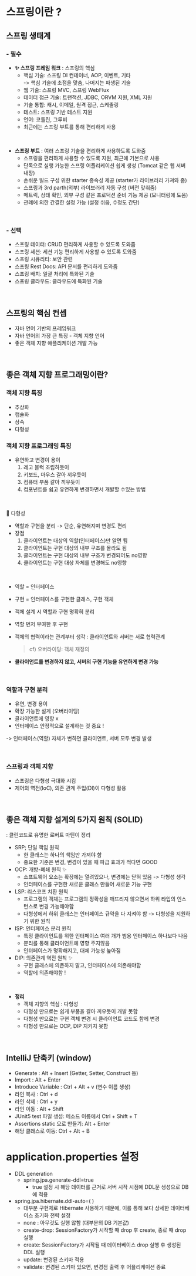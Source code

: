 # 스프링이란 ?

## 스프링 생태계

### - 필수

- <B>✨ 스프링 프레임 워크</B> : 스프링의 핵심
  - 핵심 기술: 스프링 DI 컨테이너, AOP, 이벤트, 기타  
    -> 핵심 기술에 초점을 맞춤, 나머지는 파생된 기술
  - 웹 기술: 스프링 MVC, 스프링 WebFlux
  - 데이터 접근 기술: 트랜잭션, JDBC, ORVM 지원, XML 지원
  - 기술 통합: 캐시, 이메일, 원격 접근, 스케줄링
  - 테스트: 스프링 기반 테스트 지원
  - 언어: 코틀린, 그루비
  - 최근에는 스프링 부트를 통해 편리하게 사용

<br>

- <b>스프링 부트</b> : 여러 스프링 기술을 편리하게 사용하도록 도와줌
  - 스프링을 편리하게 사용할 수 있도록 지원, 최근에 기본으로 사용
  - 단독으로 실행 가능한 스프링 어플리케이션 쉽게 생성 (Tomcat 같은 웹 서버 내장)
  - 손쉬운 빌드 구성 위한 starter 종속성 제공 (starter가 라이브러리 가져와 줌)
  - 스프링과 3rd parth(외부) 라이브러리 자동 구성 (버전 맞춰줌)
  - 메트릭, 상태 확인, 외부 구성 같은 프로덕션 준비 기능 제공 (모니터링에 도움)
  - 관례에 의한 간결한 설정 가능 (설정 쉬움, 수정도 간단)

<br>

### - 선택

- 스프링 데이터: CRUD 편리하게 사용할 수 있도록 도와줌
- 스프링 세션: 세션 기능 편리하게 사용할 수 있도록 도와줌
- 스프링 시큐리티: 보안 관련
- 스프링 Rest Docs: API 문서를 편리하게 도와줌
- 스프링 배치: 일괄 처리에 특화된 기술
- 스프링 클라우드: 클라우드에 특화된 기술

<br>

## 스프링의 핵심 컨셉

- 자바 언어 기반의 프레임워크
- 자바 언어의 가장 큰 특징 - 객체 지향 언어
- 좋은 객체 지향 애플리케이션 개발 가능

<br>

## 좋은 객체 지향 프로그래밍이란?

### 객체 지향 특징

- 추상화
- 캡슐화
- 상속
- 다형성

### 객체 지향 프로그래밍 특징

- 유연하고 변경이 용이
  1. 레고 블럭 조립하듯이
  2. 키보드, 마우스 갈아 끼우듯이
  3. 컴퓨터 부품 갈아 끼우듯이
  4. 컴포넌트를 쉽고 유연하게 변경하면서 개발할 수있는 방법

<br>

📍 다형성

- 역할과 구현을 분리 -> 단순, 유연해지며 변경도 편리
- 장점
  1. 클라이언트는 대상의 역할(인터페이스)만 알면 됨
  2. 클라이언트는 구현 대상의 내부 구조를 몰라도 됨
  3. 클라이언트는 구현 대상의 내부 구조가 변경되어도 no영향
  4. 클라이언트는 구현 대상 자체를 변경해도 no영향

<br>

- 역할 = 인터페이스
- 구현 = 인터페이스를 구현한 클래스, 구현 객체
- 객체 설계 시 역할과 구현 명확히 분리
- 역할 먼저 부여한 후 구현

- 객체의 협력이라는 관계부터 생각 : 클라이언트와 서버는 서로 협력관계
  > cf) 오버라이딩: 객체 재정의
- <b> 클라이언트를 변경하지 않고, 서버의 구현 기능을 유연하게 변경 가능 </b>

<br>

### 역할과 구현 분리

- 유연, 변경 용이
- 확장 가능한 설계 (오버라이딩)
- 클라이언트에 영향 x
- 인터페이스 안정적으로 설계하는 것 중요 !

-> 인터페이스(역할) 자체가 변하면 클라이언트, 서버 모두 변경 발생

<br>

### 스프링과 객체 지향

- 스프링은 다형성 극대화 시킴
- 제어의 역전(IoC), 의존 관계 주입(DI)이 다형성 활용

<br>

## 좋은 객체 지향 설계의 5가지 원칙 (SOLID)

: 클린코드로 유명한 로버트 마틴이 정리

- SRP; 단일 책임 원칙
  - 한 클래스는 하나의 책임만 가져야 함
  - 중요한 기준은 변경, 변경이 있을 때 파급 효과가 적다면 GOOD
- OCP: 개방-폐쇄 원칙 ✨
  - 소프트웨어 요소는 확장에는 열려있으나, 변경에는 닫혀 있음 -> 다형성 생각
  - 인터페이스를 구현한 새로운 클래스 만들어 새로운 기능 구현
- LSP: 리스코프 치환 원칙
  - 프로그램의 객체는 프로그램의 정확성을 깨뜨리지 않으면서 하위 타입의 인스턴스로 변경 가능해야함
  - 다형성에서 하위 클래스는 인터페이스 규약을 다 지켜야 함 -> 다형성을 지원하기 위한 원칙
- ISP: 인터페이스 분리 원칙
  - 특정 클라이언트를 위한 인터페이스 여러 개가 범용 인터페이스 하나보다 나음
  - 분리를 통해 클라이언트에 영향 주지않음
  - 인터페이스가 명확해지고, 대체 가능성 높아짐
- DIP: 의존관계 역전 원칙 ✨
  - 구현 클래스에 의존하지 말고, 인터페이스에 의존해야함
  - 역할에 의존해야함 !

<br>

- <B>정리</B>
  - 객체 지향의 핵심 : 다형성
  - 다형성 만으로는 쉽게 부품을 갈아 끼우듯이 개발 못함
  - 다형성 만으로는 구현 객체 변경 시 클라이언트 코드도 함께 변경
  - 다형성 만으로는 OCP, DIP 지키지 못함

<br>

## IntelliJ 단축키 (window)

- Generate : Alt + Insert (Getter, Setter, Construct 등)
- Import : Alt + Enter
- Introduce Variable : Ctrl + Alt + v (변수 이름 생성)
- 라인 복사 : Ctrl + d
- 라인 삭제 : Ctrl + y
- 라인 이동 : Alt + Shift
- JUnit5 test 파일 생성: 메소드 이름에서 Ctrl + Shift + T
- Assertions static 으로 만들기: Alt + Enter
- 해당 클래스로 이동: Ctrl + Alt + B

# application.properties 설정

- DDL generation
  - spring.jpa.generate-ddl=true
    - true 설정 시 해당 데이터를 근거로 서버 시작 시점에 DDL문 생성으로 DB에 적용
- spring.jpa.hibernate.ddl-auto=( )
  - 대부분 구현체로 Hibernate 사용하기 때문에, 이를 통해 보다 상세한 데이터베이스 초기화 전략 설정
  - none : 아무것도 실행 않함 (대부분의 DB 기본값)
  - create-drop: SessionFactory가 시작할 때 drop 후 create, 종료 때 drop 실행
  - create: SessionFactory가 시작될 때 데이터베이스 drop 실행 후 생성된 DDL 실행
  - update: 변경된 스키마 적용
  - validate: 변경된 스키마 있으면, 변경점 출력 후 어플리케이션 종료
